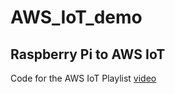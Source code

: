 # AWS_IoT_demo

## Raspberry Pi to AWS IoT
Code for the AWS IoT Playlist [video](https://www.youtube.com/playlist?list=PLRBkbp6t5gM2T1kIhFBQObXWWb7L8Me_F)
